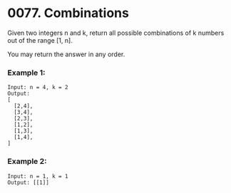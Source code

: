 # 0077. Combinations
Given two integers n and k, return all possible combinations of k numbers out of the range [1, n].

You may return the answer in any order.

### Example 1:
```
Input: n = 4, k = 2
Output:
[
  [2,4],
  [3,4],
  [2,3],
  [1,2],
  [1,3],
  [1,4],
]
```

### Example 2:
```
Input: n = 1, k = 1
Output: [[1]]
```